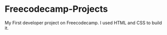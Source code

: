 # Freecodecamp-Projects
My First developer project on Freecodecamp. I used HTML and CSS to build it. 
